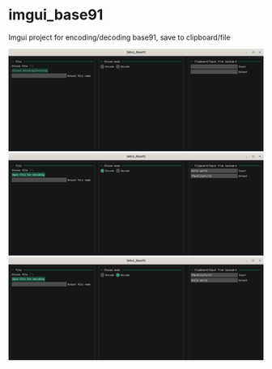 # imgui_base91
Imgui project for encoding/decoding base91, save to clipboard/file


![Alt text](data/1.png?raw=true)
![Alt text](data/2.png?raw=true)
![Alt text](data/3.png?raw=true)